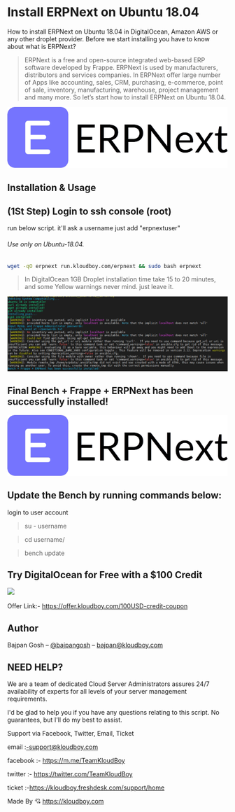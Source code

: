 # Install ERPNext on Ubuntu 18.04
How to install ERPNext on Ubuntu 18.04 in DigitalOcean, Amazon AWS or any other droplet provider. Before we start installing you have to know about what is ERPNext?

> ERPNext is a free and open-source integrated web-based ERP software developed by Frappe. ERPNext is used by manufacturers, distributors and services companies. In ERPNext offer large number of Apps like accounting, sales, CRM, purchasing, e-commerce, point of sale, inventory, manufacturing, warehouse, project management and many more. So let’s start how to install ERPNext on Ubuntu 18.04.

![](erpnext-logo.png)

## Installation & Usage

## (1St Step) Login to ssh console (root)

run below script. it'll ask a username just add "erpnextuser"

###### Use only on Ubuntu-18.04.

```sh
wget -qO erpnext run.kloudboy.com/erpnext && sudo bash erpnext
```

> In DigitalOcean 1GB Droplet installation time take 15 to 20 minutes, and some Yellow warnings never mind. just leave it.

![](erp-wrngs.png)

## Final Bench + Frappe + ERPNext has been successfully installed!

![](erpnext-logo.png)

## Update the Bench by running commands below:

login to user account

> su - username

> cd username/

> bench update

## Try DigitalOcean for Free with a $100 Credit

![](https://github.com/bajpangosh/High-Traffic-wordpress-server-configuration/raw/master/of.gif)

Offer Link:- https://offer.kloudboy.com/100USD-credit-coupon

## Author

Bajpan Gosh – [@bajpangosh](https://twitter.com/bajpangosh) – bajpan@kloudboy.com


## NEED HELP?

We are a team of dedicated Cloud Server Administrators assures 24/7 availability of experts for all levels of your server management requirements.

I'd be glad to help you if you have any questions relating to this script. No guarantees, but I'll do my best to assist.

Support via Facebook, Twitter, Email, Ticket

email    :-support@kloudboy.com

facebook :- https://m.me/TeamKloudBoy

twitter  :- https://twitter.com/TeamKloudBoy

ticket   :-https://kloudboy.freshdesk.com/support/home

Made By 💘 https://kloudboy.com
